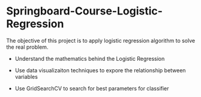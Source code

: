 # Springboard-Course-Logistic-Regression

The objective of this project is to apply logistic regression algorithm to solve the real problem.

- Understand the mathematics behind the Logistic Regression

- Use data visualizaiton techniques to expore the relationship between variables

- Use GridSearchCV to search for best parameters for classifier

